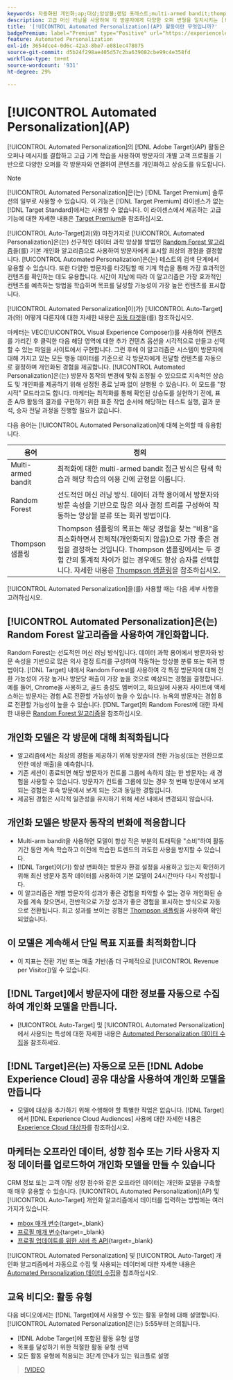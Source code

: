 ```yaml
---
keywords: 자동화된 개인화;ap;대상;앙상블;랜덤 포레스트;multi-armed bandit;thompson 샘플링;ml;머신 러닝
description: 고급 머신 러닝을 사용하여 각 방문자에게 다양한 오퍼 변형을 일치시키는 [!UICONTROL Automated Personalization]의  [!DNL Adobe Target] (AP) 활동을 사용하는 방법에 대해 알아봅니다.
title: '[!UICONTROL Automated Personalization]​(AP) 활동이란 무엇입니까?'
badgePremium: label="Premium" type="Positive" url="https://experienceleague.adobe.com/docs/target/using/introduction/intro.html?lang=ko#premium newtab=true" tooltip="Target Premium에 포함된 내용을 확인합니다."
feature: Automated Personalization
exl-id: 3654dce4-0d6c-42a3-8be7-e081ec478075
source-git-commit: d5b24f298ae405d57c2ba639082cbe99c4e358fd
workflow-type: tm+mt
source-wordcount: '931'
ht-degree: 29%

---
```


# [!UICONTROL Automated Personalization]&#x200B;(AP)

[!UICONTROL Automated Personalization]의 [!DNL Adobe Target]&#x200B;(AP) 활동은 오퍼나 메시지를 결합하고 고급 기계 학습을 사용하여 방문자의 개별 고객 프로필을 기반으로 다양한 오퍼를 각 방문자와 연결하여 콘텐츠를 개인화하고 상승도를 유도합니다.

>[!NOTE]
>
>[!UICONTROL Automated Personalization]은(는) [!DNL Target Premium] 솔루션의 일부로 사용할 수 있습니다. 이 기능은 [!DNL Target Premium] 라이센스가 없는 [!DNL Target Standard]에서는 사용할 수 없습니다. 이 라이센스에서 제공하는 고급 기능에 대한 자세한 내용은 [Target Premium](/help/main/c-intro/intro.md#premium)을 참조하십시오.

[!UICONTROL Auto-Target]과(와) 마찬가지로 [!UICONTROL Automated Personalization]은(는) 선구적인 데이터 과학 앙상블 방법인 [Random Forest 알고리즘](/help/main/c-activities/t-automated-personalization/algo-random-forest.md)을(를) 기본 개인화 알고리즘으로 사용하여 방문자에게 표시할 최상의 경험을 결정합니다. [!UICONTROL Automated Personalization]은(는) 테스트의 검색 단계에서 유용할 수 있습니다. 또한 다양한 방문자를 타깃팅할 때 기계 학습을 통해 가장 효과적인 컨텐츠를 확인하는 데도 유용합니다. 시간이 지남에 따라 이 알고리즘은 가장 효과적인 컨텐츠를 예측하는 방법을 학습하며 목표를 달성할 가능성이 가장 높은 컨텐츠를 표시합니다.

[!UICONTROL Automated Personalization]이(가) [!UICONTROL Auto-Target]과(와) 어떻게 다른지에 대한 자세한 내용은 [자동 타겟](/help/main/c-activities/auto-target/auto-target-to-optimize.md#section_BA4D83BE40F14A96BE7CBC7C7CF2A8FB)을(를) 참조하십시오.

마케터는 VEC([!UICONTROL Visual Experience Composer])를 사용하여 컨텐츠를 가리킨 후 클릭한 다음 해당 영역에 대한 추가 컨텐츠 옵션을 시각적으로 만들고 선택할 수 있는 파일을 사이트에서 구현합니다. 그런 후에 이 알고리즘은 시스템이 방문자에 대해 가지고 있는 모든 행동 데이터를 기준으로 각 방문자에게 전달할 컨텐츠를 자동으로 결정하며 개인화된 경험을 제공합니다. [!UICONTROL Automated Personalization]은(는) 방문자 동작의 변경에 맞춰 조정될 수 있으므로 지속적인 상승도 및 개인화를 제공하기 위해 설정된 종료 날짜 없이 실행될 수 있습니다. 이 모드를 &quot;항시적&quot; 모드라고도 합니다. 마케터는 최적화를 통해 확인된 상승도를 실현하기 전에, 표준 A/B 활동의 결과를 구현하기 위한 표준 작업 순서에 해당하는 테스트 실행, 결과 분석, 승자 전달 과정을 진행할 필요가 없습니다.

다음 용어는 [!UICONTROL Automated Personalization]에 대해 논의할 때 유용합니다.

| 용어 | 정의 |
|---|---|
| Multi-armed bandit | 최적화에 대한 multi-armed bandit 접근 방식은 탐색 학습과 해당 학습의 이용 간에 균형을 이룹니다. |
| Random Forest | 선도적인 머신 러닝 방식. 데이터 과학 용어에서 방문자와 방문 속성을 기반으로 많은 의사 결정 트리를 구성하여 작동하는 앙상블 분류 또는 회귀 방법이다. |
| Thompson 샘플링 | Thompson 샘플링의 목표는 해당 경험을 찾는 &quot;비용&quot;을 최소화하면서 전체적(개인화되지 않음)으로 가장 좋은 경험을 결정하는 것입니다. Thompson 샘플링에서는 두 경험 간의 통계적 차이가 없는 경우에도 항상 승자를 선택합니다. 자세한 내용은 [Thompson 샘플링](https://en.wikipedia.org/wiki/Thompson_sampling)을 참조하십시오. |

[!UICONTROL Automated Personalization]을(를) 사용할 때는 다음 세부 사항을 고려하십시오.

## [!UICONTROL Automated Personalization]은(는) Random Forest 알고리즘을 사용하여 개인화합니다.

Random Forest는 선도적인 머신 러닝 방식입니다. 데이터 과학 용어에서 방문자와 방문 속성을 기반으로 많은 의사 결정 트리를 구성하여 작동하는 앙상블 분류 또는 회귀 방법이다. [!DNL Target] 내에서 Random Forest를 사용하여 각 특정 방문자에 대해 전환 가능성이 가장 높거나 방문당 매출이 가장 높을 것으로 예상되는 경험을 결정합니다. 예를 들어, Chrome을 사용하고, 골드 충성도 멤버이고, 화요일에 사용자 사이트에 액세스하는 방문자는 경험 A로 전환할 가능성이 높을 수 있습니다. 뉴욕의 방문자는 경험 B로 전환할 가능성이 높을 수 있습니다. [!DNL Target]의 Random Forest에 대한 자세한 내용은 [Random Forest 알고리즘](/help/main/c-activities/t-automated-personalization/algo-random-forest.md)을 참조하십시오.

## 개인화 모델은 각 방문에 대해 최적화됩니다

* 알고리즘에서는 최상의 경험을 제공하기 위해 방문자의 전환 가능성(또는 전환으로 인한 예상 매출)을 예측합니다.
* 기존 세션이 종료되면 해당 방문자가 컨트롤 그룹에 속하지 않는 한 방문자는 새 경험을 사용할 수 있습니다. 방문자가 컨트롤 그룹에 있는 경우 첫 번째 방문에서 보게 되는 경험은 후속 방문에서 보게 되는 것과 동일한 경험입니다.
* 제공된 경험은 시각적 일관성을 유지하기 위해 세션 내에서 변경되지 않습니다.

## 개인화 모델은 방문자 동작의 변화에 적응합니다

* Multi-arm bandit을 사용하면 모델이 항상 작은 부분의 트래픽을 &quot;소비&quot;하여 활동 기간 동안 계속 학습하고 이전에 학습한 트렌드의 과도한 사용을 방지할 수 있습니다.
* [!DNL Target]이(가) 항상 변화하는 방문자 환경 설정을 사용하고 있는지 확인하기 위해 최신 방문자 동작 데이터를 사용하여 기본 모델이 24시간마다 다시 작성됩니다.
* 이 알고리즘은 개별 방문자의 성과가 좋은 경험을 파악할 수 없는 경우 개인화된 승자를 계속 찾으면서, 전반적으로 가장 성과가 좋은 경험을 표시하는 방식으로 자동으로 전환됩니다. 최고 성과를 보이는 경험은 [Thompson 샘플링](https://en.wikipedia.org/wiki/Thompson_sampling)을 사용하여 확인되었습니다.

## 이 모델은 계속해서 단일 목표 지표를 최적화합니다

* 이 지표는 전환 기반 또는 매출 기반(좀 더 구체적으로 [!UICONTROL Revenue per Visitor])일 수 있습니다.

## [!DNL Target]에서 방문자에 대한 정보를 자동으로 수집하여 개인화 모델을 만듭니다.

* [!UICONTROL Auto-Target] 및 [!UICONTROL Automated Personalization]에서 사용되는 특성에 대한 자세한 내용은 [Automated Personalization 데이터 수집](/help/main/c-activities/t-automated-personalization/ap-data.md)을 참조하세요.

## [!DNL Target]은(는) 자동으로 모든 [!DNL Adobe Experience Cloud] 공유 대상을 사용하여 개인화 모델을 만듭니다

* 모델에 대상을 추가하기 위해 수행해야 할 특별한 작업은 없습니다. [!DNL Target]에서 [!DNL Experience Cloud Audiences] 사용에 대한 자세한 내용은 [Experience Cloud 대상자](/help/main/c-integrating-target-with-mac/mmp.md)를 참조하십시오.

## 마케터는 오프라인 데이터, 성향 점수 또는 기타 사용자 지정 데이터를 업로드하여 개인화 모델을 만들 수 있습니다

CRM 정보 또는 고객 이탈 성향 점수와 같은 오프라인 데이터는 개인화 모델을 구축할 때 매우 유용할 수 있습니다. [!UICONTROL Automated Personalization]&#x200B;(AP) 및 [!UICONTROL Auto-Target] 개인화 알고리즘에서 데이터를 입력하는 방법에는 여러 가지가 있습니다.

* [mbox 매개 변수](https://experienceleague.adobe.com/docs/target-dev/developer/implementation/methods/methods-to-get-data-into-target.html?lang=ko){target=_blank}
* [프로필 매개 변수](https://experienceleague.adobe.com/docs/target-dev/developer/implementation/methods/methods-to-get-data-into-target.html?lang=ko){target=_blank}
* [프로필 업데이트를 위한 서버 측 API](https://experienceleague.adobe.com/docs/target-dev/developer/implementation/methods/methods-to-get-data-into-target.html?lang=ko){target=_blank}

[!UICONTROL Automated Personalization] 및 [!UICONTROL Auto-Target] 개인화 알고리즘에서 자동으로 수집 및 사용되는 데이터에 대한 자세한 내용은 [Automated Personalization 데이터 수집](/help/main/c-activities/t-automated-personalization/ap-data.md)을 참조하십시오.

## 교육 비디오: 활동 유형

다음 비디오에서는 [!DNL Target]에서 사용할 수 있는 활동 유형에 대해 설명합니다. [!UICONTROL Automated Personalization]은(는) 5:55부터 논의됩니다.

* [!DNL Adobe Target]에 포함된 활동 유형 설명
* 목표를 달성하기 위한 적절한 활동 유형 선택
* 모든 활동 유형에 적용되는 3단계 안내가 있는 워크플로 설명

>[!VIDEO](https://video.tv.adobe.com/v/17386)
